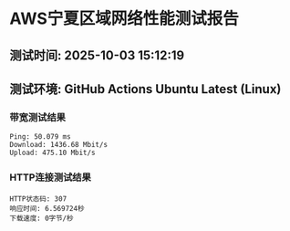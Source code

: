 # AWS宁夏区域网络性能测试报告
## 测试时间: 2025-10-03 15:12:19
## 测试环境: GitHub Actions Ubuntu Latest (Linux)

### 带宽测试结果
```
Ping: 50.079 ms
Download: 1436.68 Mbit/s
Upload: 475.10 Mbit/s
```

### HTTP连接测试结果
```
HTTP状态码: 307
响应时间: 6.569724秒
下载速度: 0字节/秒
```

